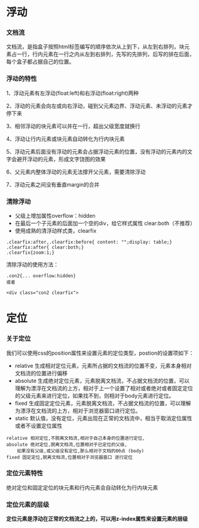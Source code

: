 # 浮动

### 文档流
文档流，是指盒子按照html标签编写的顺序依次从上到下，从左到右排列，块元素占一行，行内元素在一行之内从左到右排列，先写的先排列，后写的排在后面，每个盒子都占据自己的位置。

### 浮动的特性
1、浮动元素有左浮动(float:left)和右浮动(float:right)两种

2、浮动的元素会向左或向右浮动，碰到父元素边界、浮动元素、未浮动的元素才停下来

3、相邻浮动的块元素可以并在一行，超出父级宽度就换行

4、浮动让行内元素或块元素自动转化为行内块元素

5、浮动元素后面没有浮动的元素会占据浮动元素的位置，没有浮动的元素内的文字会避开浮动的元素，形成文字饶图的效果

6、父元素内整体浮动的元素无法撑开父元素，需要清除浮动

7、浮动元素之间没有垂直margin的合并

### 清除浮动

- 父级上增加属性overflow：hidden
- 在最后一个子元素的后面加一个空的div，给它样式属性 clear:both（不推荐）
- 使用成熟的清浮动样式类，clearfix
```angularjs
.clearfix:after,.clearfix:before{ content: "";display: table;}
.clearfix:after{ clear:both;}
.clearfix{zoom:1;}
```
清除浮动的使用方法：
```angularjs
.con2{... overflow:hidden}
或者

<div class="con2 clearfix">
```

# 定位

### 关于定位
我们可以使用css的position属性来设置元素的定位类型，postion的设置项如下：
- relative 生成相对定位元素，元素所占据的文档流的位置不变，元素本身相对文档流的位置进行偏移
- absolute 生成绝对定位元素，元素脱离文档流，不占据文档流的位置，可以理解为漂浮在文档流的上方，相对于上一个设置了相对或者绝对或者固定定位的父级元素来进行定位，如果找不到，则相对于body元素进行定位。
- fixed 生成固定定位元素，元素脱离文档流，不占据文档流的位置，可以理解为漂浮在文档流的上方，相对于浏览器窗口进行定位。
- static 默认值，没有定位，元素出现在正常的文档流中，相当于取消定位属性或者不设置定位属性

```angularjs
relative 相对定位,不脱离文档流,相对于自己本身的位置进行定位,
absolute 绝对定位,脱离文档流,位置相对于已定位的父级,
    如果没有父级,或父级没有定位,那么相对于文档的00点 (body)
fixed 固定定位,脱离文档流,位置相对于浏览器窗口 进行定位
```

### 定位元素特性
绝对定位和固定定位的块元素和行内元素会自动转化为行内块元素

### 定位元素的层级

**定位元素是浮动在正常的文档流之上的，可以用z-index属性来设置元素的层级**